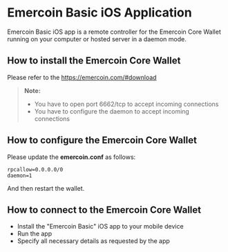 Emercoin Basic iOS Application
===================


Emercoin Basic iOS app is a remote controller for the Emercoin Core Wallet running on your computer or hosted server in a daemon mode.


How to install the Emercoin Core Wallet
-------------

Please refer to the https://emercoin.com/#download

> **Note:**
> - You have to open port 6662/tcp to accept incoming connections
> - You have to configure the daemon to accept incoming connections

How to configure the Emercoin Core Wallet
-------------

Please update the **emercoin.conf** as follows:

```
rpcallow=0.0.0.0/0
daemon=1
```

And then restart the wallet.

How to connect to the Emercoin Core Wallet
-------------

 - Install the "Emercoin Basic" iOS app to your mobile device
 - Run the app
 - Specify all necessary details as requested by the app


